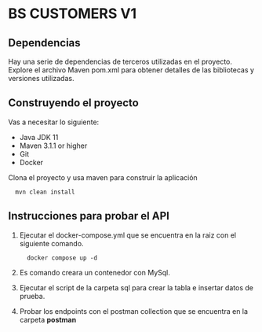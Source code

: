 # BS CUSTOMERS V1



## Dependencias
Hay una serie de dependencias de terceros utilizadas en el proyecto. Explore el archivo Maven pom.xml para obtener detalles de las bibliotecas y versiones utilizadas.
## Construyendo el proyecto
Vas a necesitar lo siguiente:

- Java JDK 11
- Maven 3.1.1 or higher
- Git
- Docker

Clona el proyecto y usa maven para construir la aplicación

``  
    mvn clean install
``

## Instrucciones para probar el API
1. Ejecutar el docker-compose.yml que se encuentra en la raiz con el siguiente comando.
   
    ``  
   docker compose up -d
   ``
2. Es comando creara un contenedor con MySql.
3. Ejecutar el script de la carpeta sql para crear la tabla e insertar datos de prueba.
4. Probar los endpoints con el postman collection que se encuentra en la carpeta **postman**